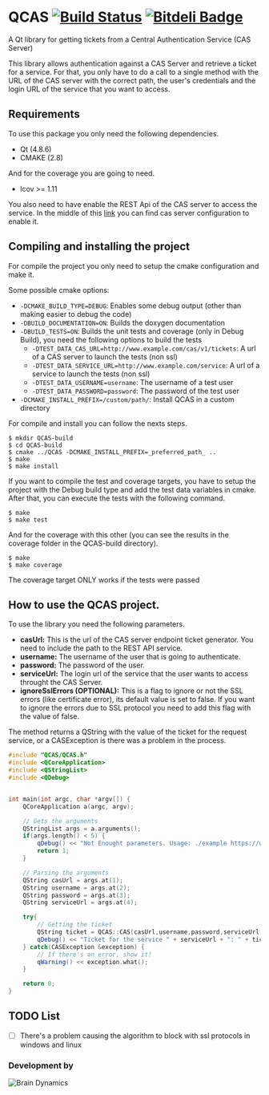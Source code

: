 # QCAS [![Build Status](https://travis-ci.org/Brain-Dynamics/QCAS.svg?branch=master)](https://travis-ci.org/Brain-Dynamics/QCAS) [![Bitdeli Badge](https://d2weczhvl823v0.cloudfront.net/Brain-Dynamics/qcas/trend.png)](https://bitdeli.com/free "Bitdeli Badge")
A Qt library for getting tickets from a Central Authentication Service (CAS Server)

This library allows authentication against a CAS Server and retrieve a ticket for a service. For that, you only have to do a call to a single method with the URL of the CAS server with the correct path, the user's credentials and the login URL of the service that you want to access.

## Requirements

To use this package you only need the following dependencies.

* Qt (4.8.6)
* CMAKE (2.8)

And for the coverage you are going to need.

* lcov >= 1.11


You also need to have enable the REST Api of the CAS server to access the service. In the middle of this [link](http://jasig.github.io/cas/4.0.x/protocol/REST-Protocol.html) you can find cas server configuration to enable it.

## Compiling and installing the project

For compile the project you only need to setup the cmake configuration and make it.

Some possible cmake options:

  - `-DCMAKE_BUILD_TYPE=DEBUG`: Enables some debug output (other than making easier to debug the code)
  - `-DBUILD_DOCUMENTATION=ON`: Builds the doxygen documentation     
  - `-DBUILD_TESTS=ON`: Builds the unit tests and coverage (only in Debug Build), you need the following options to build the tests
	  - `-DTEST_DATA_CAS_URL=http://www.example.com/cas/v1/tickets`: A url of a CAS server to launch the tests (non ssl)
	  - `-DTEST_DATA_SERVICE_URL=http://www.example.com/service`: A url of a service to launch the tests (non ssl)
	  - `-DTEST_DATA_USERNAME=username`: The username of a test user
	  - `-DTEST_DATA_PASSWORD=password`: The password of the test user
  - `-DCMAKE_INSTALL_PREFIX=/custom/path/`: Install QCAS in a custom directory

For compile and install you can follow the nexts steps.

~~~shell
$ mkdir QCAS-build
$ cd QCAS-build
$ cmake ../QCAS -DCMAKE_INSTALL_PREFIX=_preferred_path_ ..
$ make
$ make install
~~~
If you want to compile the test and coverage targets, you have to setup the project with the Debug build type and add the test data variables in cmake. After that, you can execute the tests with the following command.

~~~shell
$ make
$ make test
~~~
And for the coverage with this other (you can see the results in the coverage folder in the QCAS-build directory).

~~~shell
$ make
$ make coverage
~~~
The coverage target ONLY works if the tests were passed

## How to use the QCAS project.

To use the library you need the following parameters.

* **casUrl:** This is the url of the CAS server endpoint ticket generator. You need to include the path to the REST API service.
* **username:** The username of the user that is going to authenticate.
* **password:** The password of the user.
* **serviceUrl:** The login url of the service that the user wants to access throught the CAS Server.
* **ignoreSslErrors (OPTIONAL):** This is a flag to ignore or not the SSL errors (like certificate error), its default value is set to false. If you want to ignore the errors due to SSL protocol you need to add this flag with the value of false.

The method returns a QString with the value of the ticket for the request service, or a CASException is there was a problem in the process.

~~~cpp
#include "QCAS/QCAS.h"
#include <QCoreApplication>
#include <QStringList>
#include <QDebug>


int main(int argc, char *argv[]) {
    QCoreApplication a(argc, argv);

    // Gets the arguments
    QStringList args = a.arguments();
    if(args.length() < 5) {
        qDebug() << "Not Enought parameters. Usage: ./example https://www.example.com/cas/v1/tickets user password https://www.example.com/service ";
        return 1;
    }

    // Parsing the arguments
    QString casUrl = args.at(1);
    QString username = args.at(2);
    QString password = args.at(3);
    QString serviceUrl = args.at(4);

    try{
        // Getting the ticket
        QString ticket = QCAS::CAS(casUrl,username,password,serviceUrl,true);
        qDebug() << "Ticket for the service " + serviceUrl + ": " + ticket;
    } catch(CASException &exception) {
        // If there's an error, show it!
        qWarning() << exception.what();
    }

    return 0;
}
~~~

## TODO List

- [ ] There's a problem causing the algorithm to block with ssl protocols in windows and linux


### Development by
![Brain Dynamics](http://www.brain-dynamics.es/images/bdync.png)
